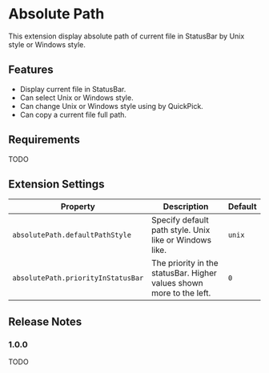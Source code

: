 # Absolute Path

This extension display absolute path of current file in StatusBar by Unix style or Windows style.

## Features

* Display current file in StatusBar.
* Can select Unix or Windows style.
* Can change Unix or Windows style using by QuickPick.
* Can copy a current file full path.
 
## Requirements

TODO

## Extension Settings

|Property|Description|Default|
|---|---|---|
|`absolutePath.defaultPathStyle`|Specify default path style. Unix like or Windows like.|`unix`|
|`absolutePath.priorityInStatusBar`|The priority in the statusBar. Higher values shown more to the left.|`0`|

## Release Notes

### 1.0.0

TODO

